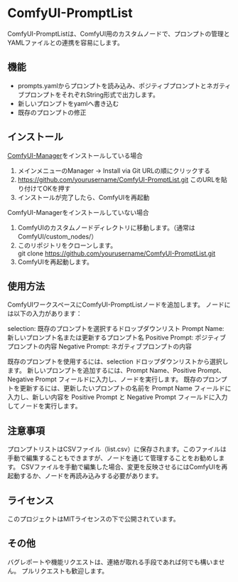 # ComfyUI-PromptList
ComfyUI-PromptListは、ComfyUI用のカスタムノードで、プロンプトの管理とYAMLファイルとの連携を容易にします。

## 機能

- prompts.yamlからプロンプトを読み込み、ポジティブプロンプトとネガティブプロンプトをそれぞれString形式で出力します。
- 新しいプロンプトをyamlへ書き込む
- 既存のプロンプトの修正

## インストール
[ComfyUI-Manager](https://github.com/ltdrdata/ComfyUI-Manager)をインストールしている場合
1. メインメニューのManager -> Install via Git URLの順にクリックする
2. https://github.com/yourusername/ComfyUI-PromptList.git
   このURLを貼り付けてOKを押す
3. インストールが完了したら、ComfyUIを再起動

ComfyUI-Managerをインストールしていない場合
1. ComfyUIのカスタムノードディレクトリに移動します。（通常は ComfyUI/custom_nodes/）
2. このリポジトリをクローンします。  
git clone https://github.com/yourusername/ComfyUI-PromptList.git
3. ComfyUIを再起動します。

## 使用方法

ComfyUIワークスペースにComfyUI-PromptListノードを追加します。
ノードには以下の入力があります：

selection: 既存のプロンプトを選択するドロップダウンリスト
Prompt Name: 新しいプロンプト名または更新するプロンプト名
Positive Prompt: ポジティブプロンプトの内容
Negative Prompt: ネガティブプロンプトの内容


既存のプロンプトを使用するには、selection ドロップダウンリストから選択します。
新しいプロンプトを追加するには、Prompt Name、Positive Prompt、Negative Prompt フィールドに入力し、ノードを実行します。
既存のプロンプトを更新するには、更新したいプロンプトの名前を Prompt Name フィールドに入力し、新しい内容を Positive Prompt と Negative Prompt フィールドに入力してノードを実行します。

## 注意事項

プロンプトリストはCSVファイル（list.csv）に保存されます。このファイルは手動で編集することもできますが、ノードを通じて管理することをお勧めします。
CSVファイルを手動で編集した場合、変更を反映させるにはComfyUIを再起動するか、ノードを再読み込みする必要があります。

## ライセンス
このプロジェクトはMITライセンスの下で公開されています。

## その他
バグレポートや機能リクエストは、連絡が取れる手段であれば何でも構いません。
プルリクエストも歓迎します。
